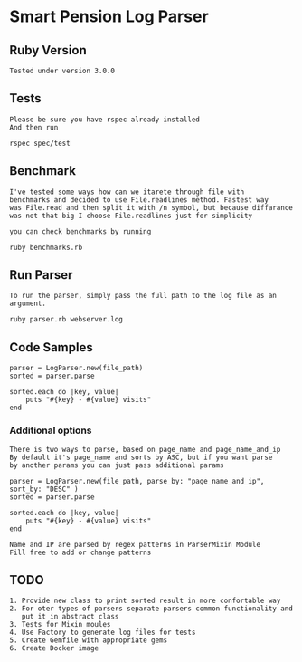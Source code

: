 # Smart Pension Log Parser
## Ruby Version
    Tested under version 3.0.0
## Tests
    Please be sure you have rspec already installed
    And then run 
```
rspec spec/test
```
## Benchmark
    I've tested some ways how can we itarete through file with 
    benchmarks and decided to use File.readlines method. Fastest way
    was File.read and then split it with /n symbol, but because diffarance
    was not that big I choose File.readlines just for simplicity

    you can check benchmarks by running
    
    ruby benchmarks.rb

## Run Parser
    To run the parser, simply pass the full path to the log file as an argument.
```
ruby parser.rb webserver.log
```

## Code Samples 
    parser = LogParser.new(file_path)
    sorted = parser.parse
    
    sorted.each do |key, value|
        puts "#{key} - #{value} visits"
    end
### Additional options
    There is two ways to parse, based on page_name and page_name_and_ip
    By default it's page_name and sorts by ASC, but if you want parse
    by another params you can just pass additional params
    
    
```
parser = LogParser.new(file_path, parse_by: "page_name_and_ip", sort_by: "DESC" )
sorted = parser.parse

sorted.each do |key, value|
    puts "#{key} - #{value} visits"
end
```

    Name and IP are parsed by regex patterns in ParserMixin Module
    Fill free to add or change patterns

## TODO
    1. Provide new class to print sorted result in more confortable way
    2. For oter types of parsers separate parsers common functionality and
       put it in abstract class
    3. Tests for Mixin moules
    4. Use Factory to generate log files for tests
    5. Create Gemfile with appropriate gems
    6. Create Docker image